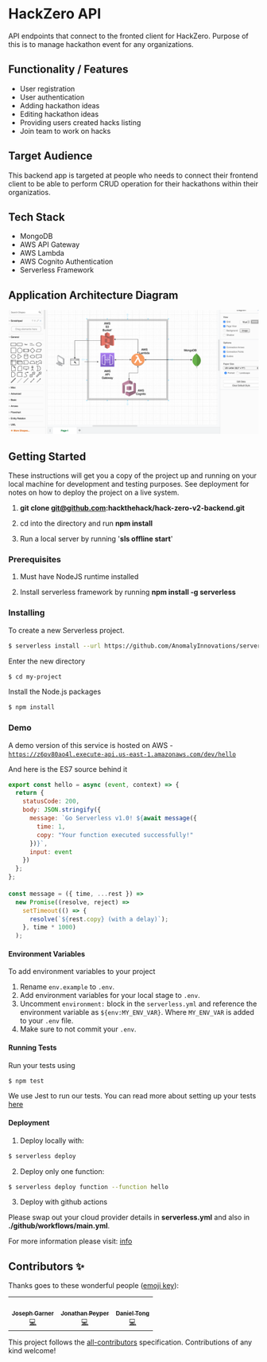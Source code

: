 # HackZero API

API endpoints that connect to the fronted client for HackZero. Purpose of this is to manage hackathon event for any organizations.

## Functionality / Features

- User registration
- User authentication
- Adding hackathon ideas
- Editing hackathon ideas
- Providing users created hacks listing
- Join team to work on hacks

## Target Audience

This backend app is targeted at people who needs to connect their frontend client to be able to perform CRUD operation for their hackathons within their organizatios.

## Tech Stack

- MongoDB
- AWS API Gateway
- AWS Lambda
- AWS Cognito Authentication
- Serverless Framework

## Application Architecture Diagram

![diagram](./docs/architectureDiagram.png)

## Getting Started

These instructions will get you a copy of the project up and running on your local machine for development and testing purposes. See deployment for notes on how to deploy the project on a live system.

1. **git clone git@github.com:hackthehack/hack-zero-v2-backend.git**

2. cd into the directory and run **npm install**

3. Run a local server by running '**sls offline start**'

### Prerequisites

1. Must have NodeJS runtime installed

2. Install serverless framework by running **npm install -g serverless**

### Installing

To create a new Serverless project.

```bash
$ serverless install --url https://github.com/AnomalyInnovations/serverless-nodejs-starter --name my-project
```

Enter the new directory

```bash
$ cd my-project
```

Install the Node.js packages

```bash
$ npm install
```

### Demo

A demo version of this service is hosted on AWS - [`https://z6pv80ao4l.execute-api.us-east-1.amazonaws.com/dev/hello`](https://z6pv80ao4l.execute-api.us-east-1.amazonaws.com/dev/hello)

And here is the ES7 source behind it

```javascript
export const hello = async (event, context) => {
  return {
    statusCode: 200,
    body: JSON.stringify({
      message: `Go Serverless v1.0! ${await message({
        time: 1,
        copy: "Your function executed successfully!"
      })}`,
      input: event
    })
  };
};

const message = ({ time, ...rest }) =>
  new Promise((resolve, reject) =>
    setTimeout(() => {
      resolve(`${rest.copy} (with a delay)`);
    }, time * 1000)
  );
```

#### Environment Variables

To add environment variables to your project

1. Rename `env.example` to `.env`.
2. Add environment variables for your local stage to `.env`.
3. Uncomment `environment:` block in the `serverless.yml` and reference the environment variable as `${env:MY_ENV_VAR}`. Where `MY_ENV_VAR` is added to your `.env` file.
4. Make sure to not commit your `.env`.

#### Running Tests

Run your tests using

```bash
$ npm test
```

We use Jest to run our tests. You can read more about setting up your tests [here](https://facebook.github.io/jest/docs/en/getting-started.html#content)

#### Deployment

1. Deploy locally with:

```bash
$ serverless deploy
```

2. Deploy only one function:

```bash
$ serverless deploy function --function hello
```

3. Deploy with github actions

Please swap out your cloud provider details in **serverless.yml** and also in **./github/workflows/main.yml**.

For more information please visit: [info](https://github.com/features/actions)

## Contributors ✨

Thanks goes to these wonderful people ([emoji key](https://allcontributors.org/docs/en/emoji-key)):

<!-- ALL-CONTRIBUTORS-LIST:START - Do not remove or modify this section -->
<!-- prettier-ignore-start -->
<!-- markdownlint-disable -->
<table>
  <tr>
    <td align="center"><a href="https://github.com/josephgarner"><img src="https://avatars0.githubusercontent.com/u/24267716?v=4" width="100px;" alt=""/><br /><sub><b>Joseph Garner</b></sub></a><br /><a href="https://github.com/hackthehack/hack-zero-v2-backend/commits?author=josephgarner" title="Code">💻</a></td>
    <td align="center"><a href="https://github.com/jpeyper"><img src="https://avatars2.githubusercontent.com/u/6560018?v=4" width="100px;" alt=""/><br /><sub><b>Jonathan Peyper</b></sub></a><br /><a href="https://github.com/hackthehack/hack-zero-v2-backend/commits?author=jpeyper" title="Code">💻</a></td>
    <td align="center"><a href="https://au.linkedin.com/in/danieltongaus"><img src="https://avatars3.githubusercontent.com/u/1935231?v=4" width="100px;" alt=""/><br /><sub><b>Daniel Tong</b></sub></a><br /><a href="https://github.com/hackthehack/hack-zero-v2-backend/commits?author=danieltongaus" title="Code">💻</a></td>
  </tr>
</table>

<!-- markdownlint-enable -->
<!-- prettier-ignore-end -->

<!-- ALL-CONTRIBUTORS-LIST:END -->

This project follows the [all-contributors](https://github.com/all-contributors/all-contributors) specification. Contributions of any kind welcome!
